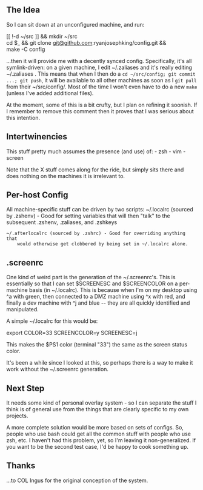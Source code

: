The Idea
--------

So I can sit down at an unconfigured machine, and run:

[[ !-d ~/src ]] && mkdir ~/src \
    cd $_ && git clone git@github.com:ryanjosephking/config.git && \
    make -C config

...then it will provide me with a decently synced config. Specifically, it's
all symlink-driven: on a given machine, I edit ~/.zaliases and it's really
editing ~/.zaliases .  This means that when I then do a `cd ~/src/config; git
commit ...; git push`, it will be available to all other machines as soon as I
`git pull` from their ~/src/config/. Most of the time I won't even have to do
a new `make` (unless I've added additional files).

At the moment, some of this is a bit crufty, but I plan on refining it
soonish. If I remember to remove this comment then it proves that I was
serious about this intention.

Intertwinencies
---------------

This stuff pretty much assumes the presence (and use) of:
    - zsh
    - vim
    - screen

Note that the X stuff comes along for the ride, but simply sits there and does
nothing on the machines it is irrelevant to.

Per-host Config
---------------

All machine-specific stuff can be driven by two scripts:
    ~/.localrc (sourced by .zshenv) - Good for setting variables that will
        then "talk" to the subsequent .zshenv, .zaliases, and .zshkeys

    ~/.afterlocalrc (sourced by .zshrc) - Good for overriding anything that
        would otherwise get clobbered by being set in ~/.localrc alone.

.screenrc
---------

One kind of weird part is the generation of the ~/.screenrc's. This is
essentially so that I can set $SCREENESC and $SCREENCOLOR on a per-machine
basis (in ~/.localrc). This is because when I'm on my desktop using ^a with
green, then connected to a DMZ machine using ^x with red, and finally a dev
machine with ^j and blue -- they are all quickly identified and manipulated.

A simple ~/.localrc for this would be:

export COLOR=33 SCREENCOLOR=y SCREENESC=j

This makes the $PS1 color (terminal "33") the same as the screen status color.

It's been a while since I looked at this, so perhaps there is a way to make it
work without the ~/.screenrc generation.

Next Step
---------

It needs some kind of personal overlay system - so I can separate the stuff I
think is of general use from the things that are clearly specific to my own
projects.

A more complete solution would be more based on sets of configs. So, people
who use bash could get all the common stuff with people who use zsh, etc. I
haven't had this problem, yet, so I'm leaving it non-generalized. If you want
to be the second test case, I'd be happy to cook something up.

Thanks
------

...to COL Ingus for the original conception of the system.
